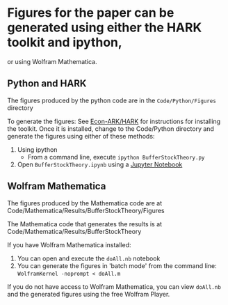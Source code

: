 # Figures for the paper can be generated using either the HARK toolkit and ipython, 
or using Wolfram Mathematica.

## Python and HARK

The figures produced by the python code are in the `Code/Python/Figures` directory

To generate the figures:
See [Econ-ARK/HARK](https://hark.readthedocs.io/en/latest/readme.html#Installing-HARK) for instructions for installing the 
toolkit. Once it is installed, change to the Code/Python directory and generate the figures using either of these methods:

1. Using ipython
   * From a command line, execute `ipython BufferStockTheory.py`
1. Open `BufferStockTheory.ipynb` using a [Jupyter Notebook](https://jupyter.org)

## Wolfram Mathematica

The figures produced by the Mathematica code are at Code/Mathematica/Results/BufferStockTheory/Figures

The Mathematica code that generates the results is at Code/Mathematica/Results/BufferStockTheory

If you have Wolfram Mathematica installed:

1. You can open and execute the `doAll.nb` notebook
1. You can generate the figures in 'batch mode' from the command line:
   `WolframKernel -noprompt < doAll.m`

If you do not have access to Wolfram Mathematica, you can view `doAll.nb` and the generated figures
using the free Wolfram Player.
